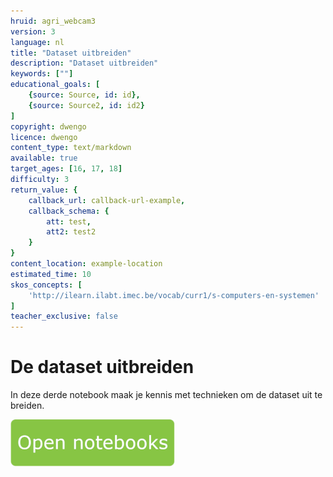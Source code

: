 ```yaml
---
hruid: agri_webcam3
version: 3
language: nl
title: "Dataset uitbreiden"
description: "Dataset uitbreiden"
keywords: [""]
educational_goals: [
    {source: Source, id: id}, 
    {source: Source2, id: id2}
]
copyright: dwengo
licence: dwengo
content_type: text/markdown
available: true
target_ages: [16, 17, 18]
difficulty: 3
return_value: {
    callback_url: callback-url-example,
    callback_schema: {
        att: test,
        att2: test2
    }
}
content_location: example-location
estimated_time: 10
skos_concepts: [
    'http://ilearn.ilabt.imec.be/vocab/curr1/s-computers-en-systemen'
]
teacher_exclusive: false
---
```


# De dataset uitbreiden
In deze derde notebook maak je kennis met technieken om de dataset uit te breiden. 

[![](embed/Knop.png "Knop")](https://kiks.ilabt.imec.be/jupyterhub/?id=4022 "Webcam")
